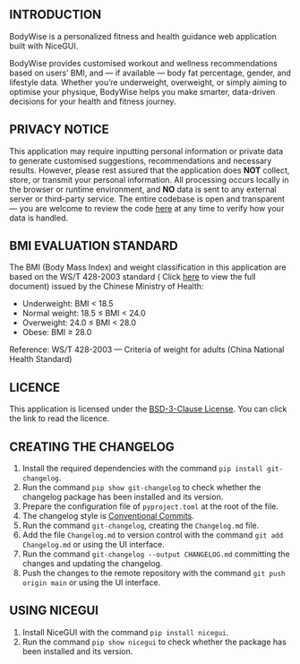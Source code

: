 **INTRODUCTION**  
---
BodyWise is a personalized fitness and health guidance web application built with NiceGUI.

BodyWise provides customised
workout and wellness recommendations based on users’ BMI, and — if available — body fat percentage, gender, and
lifestyle data. Whether you’re underweight, overweight, or simply aiming to optimise your physique, BodyWise helps you
make smarter, data-driven decisions for your health and fitness journey.

**PRIVACY NOTICE**  
---
This application may require inputting personal information or private data to generate customised suggestions,
recommendations and necessary results. However, please rest assured that the application does **NOT** collect, store, or
transmit your personal information. All processing occurs locally in the browser or runtime environment, and **NO** data
is sent to any external server or third-party service. The entire codebase is open and transparent — you are welcome to
review the code [here](./) at any time to verify how your data is handled.

**BMI EVALUATION STANDARD**  
---
The BMI (Body Mass Index) and weight classification in this application are based on the WS/T 428-2003 standard (
Click [here](./assets/WS-T428-2003.pdf) to view the full document) issued by the Chinese Ministry of Health:
- Underweight: BMI < 18.5
- Normal weight: 18.5 ≤ BMI < 24.0
- Overweight: 24.0 ≤ BMI < 28.0
- Obese: BMI ≥ 28.0

Reference: WS/T 428-2003 — Criteria of weight for adults (China National Health Standard)

**LICENCE**  
---
This application is licensed under the [BSD-3-Clause License](LICENSE). You can click the link to read the licence.

**CREATING THE CHANGELOG**
---
1. Install the required dependencies with the command `pip install git-changelog`.
2. Run the command `pip show git-changelog` to check whether the changelog package has been installed and its version.
3. Prepare the configuration file of `pyproject.toml` at the root of the file.
4. The changelog style is [Conventional Commits](https://www.conventionalcommits.org/en/v1.0.0/).
5. Run the command `git-changelog`, creating the `Changelog.md` file.
6. Add the file `Changelog.md` to version control with the command `git add Changelog.md` or using the UI interface.
7. Run the command `git-changelog --output CHANGELOG.md` committing the changes and updating the changelog.
8. Push the changes to the remote repository with the command `git push origin main` or using the UI interface.

**USING NICEGUI**
---
1. Install NiceGUI with the command `pip install nicegui`.
2. Run the command `pip show nicegui` to check whether the package has been installed and its version.